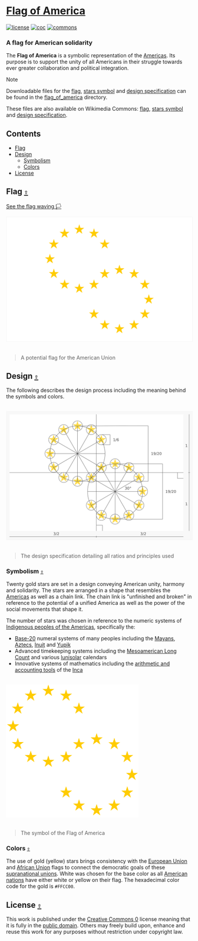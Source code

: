 # [Flag of America](https://github.com/andrewtavis/flag-of-america)

[![license](https://img.shields.io/github/license/andrewtavis/flag-of-america.svg?label=)](LICENSE.txt)
[![coc](https://img.shields.io/badge/Contributor%20Covenant-ff69b4.svg)](.github/CODE_OF_CONDUCT.md)
[![commons](https://img.shields.io/badge/Wikimedia%20Commons-006699.svg?logo=WikimediaCommons&logoColor=ffffff)](https://commons.wikimedia.org/wiki/File:Flag_of_America.svg)

<!-- [![wikipedia](https://img.shields.io/badge/Wikipedia-990000.svg?logo=Wikipedia&logoColor=ffffff)](https://en.wikipedia.org/)
[![wikidata](https://img.shields.io/badge/Wikidata-339966.svg?logo=Wikidata&logoColor=ffffff)](https://www.wikidata.org/) -->

### A flag for American solidarity

The **Flag of America** is a symbolic representation of the [Americas](https://en.wikipedia.org/wiki/Americas). Its purpose is to support the unity of all Americans in their struggle towards ever greater collaboration and political integration.

> [!NOTE]
> Downloadable files for the [flag](./flag_of_america/flag/), [stars symbol](./flag_of_america/symbol/) and [design specification](./flag_of_america/design_specification/) can be found in the [flag_of_america](./flag_of_america/) directory.
>
> These files are also available on Wikimedia Commons: [flag](https://commons.wikimedia.org/wiki/File:Flag_of_America.svg), [stars symbol](https://commons.wikimedia.org/wiki/File:Flag_of_America_Symbol.svg) and [design specification](https://commons.wikimedia.org/wiki/File:Flag_of_America_Design_Specification.svg).

<a id="contents"></a>

## **Contents**

- [Flag](#flag-)
- [Design](#design-)
  - [Symbolism](#symbolism-)
  - [Colors](#colors-)
- [License](#license-)

<a id="flag-"></a>

## Flag [`⇧`](#contents)

[See the flag waving 🏳️](https://krikienoid.github.io/flagwaver/#?src=https%3A%2F%2Fupload.wikimedia.org%2Fwikipedia%2Fcommons%2Fd%2Fd9%2FFlag_of_America.svg&background=blue-sky)

<div align="left">
  <a href="./flag_of_america/flag/flag_of_america.png">
    <img src="./flag_of_america/flag/flag_of_america.svg" width="600" style="border:1px solid #F5F5F5;" alt="Flag of America">
  </a>
</div>

<br/>

> A potential flag for the American Union

<a id="design-"></a>

## Design [`⇧`](#contents)

The following describes the design process including the meaning behind the symbols and colors.

<br/>

<div align="left">
  <a href="./flag_of_america/design_specification/flag_of_america_design_specification.png">
    <img src="./flag_of_america/design_specification/flag_of_america_design_specification.svg" width="600" style="border:1px solid #F5F5F5;" alt="Flag of America design specification">
  </a>
</div>

<br/>

> The design specification detailing all ratios and principles used

<a id="symbolism-"></a>

### Symbolism [`⇧`](#contents)

Twenty gold stars are set in a design conveying American unity, harmony and solidarity. The stars are arranged in a shape that resembles the [Americas](https://en.wikipedia.org/wiki/Americas) as well as a chain link. The chain link is "unfinished and broken" in reference to the potential of a unified America as well as the power of the social movements that shape it.

The number of stars was chosen in reference to the numeric systems of [Indigenous peoples of the Americas](https://en.wikipedia.org/wiki/Indigenous_peoples_of_the_Americas), specifically the:

- [Base-20](https://en.wikipedia.org/wiki/Vigesimal) numeral systems of many peoples including the [Mayans](https://en.wikipedia.org/wiki/Maya_civilization), [Aztecs](https://en.wikipedia.org/wiki/Aztecs), [Inuit](https://en.wikipedia.org/wiki/Inuit) and [Yupik](https://en.wikipedia.org/wiki/Yupik_peoples)
- Advanced timekeeping systems including the [Mesoamerican Long Count](https://en.wikipedia.org/wiki/Mesoamerican_Long_Count_calendar) and various [lunisolar](https://en.wikipedia.org/wiki/Lunisolar_calendar) calendars
- Innovative systems of mathematics including the [arithmetic and accounting tools](https://en.wikipedia.org/wiki/Mathematics_of_the_Incas) of the [Inca](https://en.wikipedia.org/wiki/Inca_Empire)

<br/>

<div align="left">
  <a href="./flag_of_america/symbol/flag_of_america_symbol.png">
    <img src="./flag_of_america/symbol/flag_of_america_symbol.png" width="360" alt="Symbol of the Flag of America">
  </a>
</div>

<br/>

> The symbol of the Flag of America

<a id="colors-"></a>

### Colors [`⇧`](#contents)

The use of gold (yellow) stars brings consistency with the [European Union](https://en.wikipedia.org/wiki/European_Union) and [African Union](https://en.wikipedia.org/wiki/African_Union) flags to connect the democratic goals of these [supranational unions](https://en.wikipedia.org/wiki/Supranational_union). White was chosen for the base color as all [American nations](https://en.wikipedia.org/wiki/List_of_sovereign_states_and_dependent_territories_in_the_Americas) have either white or yellow on their flag. The hexadecimal color code for the gold is `#FFCC00`.

<a id="license-"></a>

## License [`⇧`](#contents)

This work is published under the [Creative Commons 0](https://creativecommons.org/share-your-work/public-domain/cc0/) license meaning that it is fully in the [public domain](https://en.wikipedia.org/wiki/Public_domain). Others may freely build upon, enhance and reuse this work for any purposes without restriction under copyright law.
